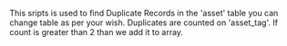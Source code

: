 This sripts is used to find Duplicate Records in the 'asset' table you can change table as per your wish.
Duplicates are counted on 'asset_tag'.
If count is greater than 2 than we add it to array.
